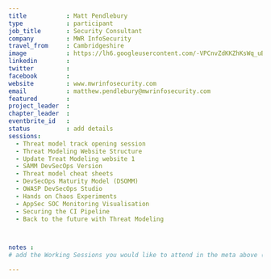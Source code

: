 ```yaml
---
title           : Matt Pendlebury
type            : participant
job_title       : Security Consultant
company         : MWR InfoSecurity
travel_from     : Cambridgeshire
image           : https://lh6.googleusercontent.com/-VPCnvZdKKZhKsWq_uBtrMqyRDz5UcBzewyNzCi321AQPGZpwTzZDYyI1fJK5I4H0Jh43MQmJv0t7U58wqIs=w1920-h949
linkedin        :
twitter         :
facebook        :
website         : www.mwrinfosecurity.com
email           : matthew.pendlebury@mwrinfosecurity.com
featured        :
project_leader  :
chapter_leader  :
eventbrite_id   :
status          : add details
sessions:
  - Threat model track opening session
  - Threat Modeling Website Structure
  - Update Treat Modeling website 1
  - SAMM DevSecOps Version
  - Threat model cheat sheets
  - DevSecOps Maturity Model (DSOMM)
  - OWASP DevSecOps Studio
  - Hands on Chaos Experiments
  - AppSec SOC Monitoring Visualisation
  - Securing the CI Pipeline
  - Back to the future with Threat Modeling



notes :
# add the Working Sessions you would like to attend in the meta above (use the session's title) e.g. sessions (one per line): -Security Playbooks Diagrams -Hackathon Daily Sessions

---
```


<!-- put more details about participant here -->
